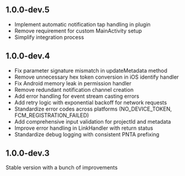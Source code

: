 ## 1.0.0-dev.5

- Implement automatic notification tap handling in plugin
- Remove requirement for custom MainActivity setup
- Simplify integration process

## 1.0.0-dev.4

- Fix parameter signature mismatch in updateMetadata method
- Remove unnecessary hex token conversion in iOS identify handler  
- Fix Android memory leak in permission handler
- Remove redundant notification channel creation
- Add error handling for event stream casting errors
- Add retry logic with exponential backoff for network requests
- Standardize error codes across platforms (NO_DEVICE_TOKEN, FCM_REGISTRATION_FAILED)
- Add comprehensive input validation for projectId and metadata
- Improve error handling in LinkHandler with return status
- Standardize debug logging with consistent PNTA prefixing

## 1.0.0-dev.3

Stable version with a bunch of improvements
